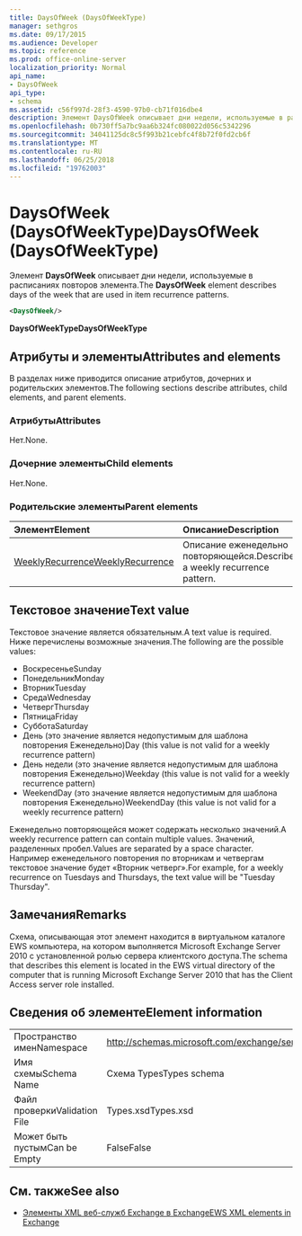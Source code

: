 ```yaml
---
title: DaysOfWeek (DaysOfWeekType)
manager: sethgros
ms.date: 09/17/2015
ms.audience: Developer
ms.topic: reference
ms.prod: office-online-server
localization_priority: Normal
api_name:
- DaysOfWeek
api_type:
- schema
ms.assetid: c56f997d-28f3-4590-97b0-cb71f016dbe4
description: Элемент DaysOfWeek описывает дни недели, используемые в расписаниях повторов элемента.
ms.openlocfilehash: 0b730ff5a7bc9aa6b324fc080022d056c5342296
ms.sourcegitcommit: 34041125dc8c5f993b21cebfc4f8b72f0fd2cb6f
ms.translationtype: MT
ms.contentlocale: ru-RU
ms.lasthandoff: 06/25/2018
ms.locfileid: "19762003"
---
```

# <a name="daysofweek-daysofweektype"></a><span data-ttu-id="ef434-103">DaysOfWeek (DaysOfWeekType)</span><span class="sxs-lookup"><span data-stu-id="ef434-103">DaysOfWeek (DaysOfWeekType)</span></span>

<span data-ttu-id="ef434-104">Элемент **DaysOfWeek** описывает дни недели, используемые в расписаниях повторов элемента.</span><span class="sxs-lookup"><span data-stu-id="ef434-104">The **DaysOfWeek** element describes days of the week that are used in item recurrence patterns.</span></span> 
  
```XML
<DaysOfWeek/>
```

<span data-ttu-id="ef434-105">**DaysOfWeekType**</span><span class="sxs-lookup"><span data-stu-id="ef434-105">**DaysOfWeekType**</span></span>

## <a name="attributes-and-elements"></a><span data-ttu-id="ef434-106">Атрибуты и элементы</span><span class="sxs-lookup"><span data-stu-id="ef434-106">Attributes and elements</span></span>

<span data-ttu-id="ef434-107">В разделах ниже приводится описание атрибутов, дочерних и родительских элементов.</span><span class="sxs-lookup"><span data-stu-id="ef434-107">The following sections describe attributes, child elements, and parent elements.</span></span>
  
### <a name="attributes"></a><span data-ttu-id="ef434-108">Атрибуты</span><span class="sxs-lookup"><span data-stu-id="ef434-108">Attributes</span></span>

<span data-ttu-id="ef434-109">Нет.</span><span class="sxs-lookup"><span data-stu-id="ef434-109">None.</span></span>
  
### <a name="child-elements"></a><span data-ttu-id="ef434-110">Дочерние элементы</span><span class="sxs-lookup"><span data-stu-id="ef434-110">Child elements</span></span>

<span data-ttu-id="ef434-111">Нет.</span><span class="sxs-lookup"><span data-stu-id="ef434-111">None.</span></span>
  
### <a name="parent-elements"></a><span data-ttu-id="ef434-112">Родительские элементы</span><span class="sxs-lookup"><span data-stu-id="ef434-112">Parent elements</span></span>

|<span data-ttu-id="ef434-113">**Элемент**</span><span class="sxs-lookup"><span data-stu-id="ef434-113">**Element**</span></span>|<span data-ttu-id="ef434-114">**Описание**</span><span class="sxs-lookup"><span data-stu-id="ef434-114">**Description**</span></span>|
|:-----|:-----|
|[<span data-ttu-id="ef434-115">WeeklyRecurrence</span><span class="sxs-lookup"><span data-stu-id="ef434-115">WeeklyRecurrence</span></span>](weeklyrecurrence.md) <br/> |<span data-ttu-id="ef434-116">Описание еженедельно повторяющейся.</span><span class="sxs-lookup"><span data-stu-id="ef434-116">Describes a weekly recurrence pattern.</span></span>  <br/> |
   
## <a name="text-value"></a><span data-ttu-id="ef434-117">Текстовое значение</span><span class="sxs-lookup"><span data-stu-id="ef434-117">Text value</span></span>

<span data-ttu-id="ef434-118">Текстовое значение является обязательным.</span><span class="sxs-lookup"><span data-stu-id="ef434-118">A text value is required.</span></span> <span data-ttu-id="ef434-119">Ниже перечислены возможные значения.</span><span class="sxs-lookup"><span data-stu-id="ef434-119">The following are the possible values:</span></span>
  
- <span data-ttu-id="ef434-120">Воскресенье</span><span class="sxs-lookup"><span data-stu-id="ef434-120">Sunday</span></span>    
- <span data-ttu-id="ef434-121">Понедельник</span><span class="sxs-lookup"><span data-stu-id="ef434-121">Monday</span></span>    
- <span data-ttu-id="ef434-122">Вторник</span><span class="sxs-lookup"><span data-stu-id="ef434-122">Tuesday</span></span>    
- <span data-ttu-id="ef434-123">Среда</span><span class="sxs-lookup"><span data-stu-id="ef434-123">Wednesday</span></span>    
- <span data-ttu-id="ef434-124">Четверг</span><span class="sxs-lookup"><span data-stu-id="ef434-124">Thursday</span></span>    
- <span data-ttu-id="ef434-125">Пятница</span><span class="sxs-lookup"><span data-stu-id="ef434-125">Friday</span></span>    
- <span data-ttu-id="ef434-126">Суббота</span><span class="sxs-lookup"><span data-stu-id="ef434-126">Saturday</span></span>    
- <span data-ttu-id="ef434-127">День (это значение является недопустимым для шаблона повторения Еженедельно)</span><span class="sxs-lookup"><span data-stu-id="ef434-127">Day (this value is not valid for a weekly recurrence pattern)</span></span>    
- <span data-ttu-id="ef434-128">День недели (это значение является недопустимым для шаблона повторения Еженедельно)</span><span class="sxs-lookup"><span data-stu-id="ef434-128">Weekday (this value is not valid for a weekly recurrence pattern)</span></span>    
- <span data-ttu-id="ef434-129">WeekendDay (это значение является недопустимым для шаблона повторения Еженедельно)</span><span class="sxs-lookup"><span data-stu-id="ef434-129">WeekendDay (this value is not valid for a weekly recurrence pattern)</span></span>
    
<span data-ttu-id="ef434-130">Еженедельно повторяющейся может содержать несколько значений.</span><span class="sxs-lookup"><span data-stu-id="ef434-130">A weekly recurrence pattern can contain multiple values.</span></span> <span data-ttu-id="ef434-131">Значений, разделенных пробел.</span><span class="sxs-lookup"><span data-stu-id="ef434-131">Values are separated by a space character.</span></span> <span data-ttu-id="ef434-132">Например еженедельного повторения по вторникам и четвергам текстовое значение будет «Вторник четверг».</span><span class="sxs-lookup"><span data-stu-id="ef434-132">For example, for a weekly recurrence on Tuesdays and Thursdays, the text value will be "Tuesday Thursday".</span></span>
  
## <a name="remarks"></a><span data-ttu-id="ef434-133">Замечания</span><span class="sxs-lookup"><span data-stu-id="ef434-133">Remarks</span></span>

<span data-ttu-id="ef434-134">Схема, описывающая этот элемент находится в виртуальном каталоге EWS компьютера, на котором выполняется Microsoft Exchange Server 2010 с установленной ролью сервера клиентского доступа.</span><span class="sxs-lookup"><span data-stu-id="ef434-134">The schema that describes this element is located in the EWS virtual directory of the computer that is running Microsoft Exchange Server 2010 that has the Client Access server role installed.</span></span>
  
## <a name="element-information"></a><span data-ttu-id="ef434-135">Сведения об элементе</span><span class="sxs-lookup"><span data-stu-id="ef434-135">Element information</span></span>

|||
|:-----|:-----|
|<span data-ttu-id="ef434-136">Пространство имен</span><span class="sxs-lookup"><span data-stu-id="ef434-136">Namespace</span></span>  <br/> |http://schemas.microsoft.com/exchange/services/2006/types  <br/> |
|<span data-ttu-id="ef434-137">Имя схемы</span><span class="sxs-lookup"><span data-stu-id="ef434-137">Schema Name</span></span>  <br/> |<span data-ttu-id="ef434-138">Схема Types</span><span class="sxs-lookup"><span data-stu-id="ef434-138">Types schema</span></span>  <br/> |
|<span data-ttu-id="ef434-139">Файл проверки</span><span class="sxs-lookup"><span data-stu-id="ef434-139">Validation File</span></span>  <br/> |<span data-ttu-id="ef434-140">Types.xsd</span><span class="sxs-lookup"><span data-stu-id="ef434-140">Types.xsd</span></span>  <br/> |
|<span data-ttu-id="ef434-141">Может быть пустым</span><span class="sxs-lookup"><span data-stu-id="ef434-141">Can be Empty</span></span>  <br/> |<span data-ttu-id="ef434-142">False</span><span class="sxs-lookup"><span data-stu-id="ef434-142">False</span></span>  <br/> |
   
## <a name="see-also"></a><span data-ttu-id="ef434-143">См. также</span><span class="sxs-lookup"><span data-stu-id="ef434-143">See also</span></span>

- [<span data-ttu-id="ef434-144">Элементы XML веб-служб Exchange в Exchange</span><span class="sxs-lookup"><span data-stu-id="ef434-144">EWS XML elements in Exchange</span></span>](ews-xml-elements-in-exchange.md)

